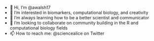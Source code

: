 - 👋 Hi, I’m @awalsh17
- 👀 I’m interested in biomarkers, computational biology, and creativity
- 🌱 I’m always learning how to be a better scientist and communicator
- 💞️ I’m looking to collaborate on community building in the R and computational biology fields
- 📫 How to reach me: @sciencealice on Twitter

<!---
awalsh17/awalsh17 is a ✨ special ✨ repository because its `README.md` (this file) appears on your GitHub profile.
You can click the Preview link to take a look at your changes.
--->
